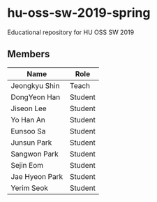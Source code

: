 # hu-oss-sw-2019-spring
Educational repository for HU OSS SW 2019

## Members

| Name | Role |
|------|------|
|Jeongkyu Shin | Teach | 
|DongYeon Han  | Student |
|Jiseon Lee    | Student|
|Yo Han An     | Student |
|Eunsoo Sa | Student |
|Junsun Park | Student |
|Sangwon Park | Student | 
|Sejin Eom| Student | 
|Jae Hyeon Park| Student |
|Yerim Seok    | Student |
